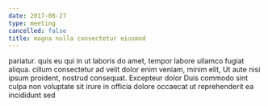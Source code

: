 ```yaml
---
date: 2017-08-27
type: meeting
cancelled: false
title: magna nulla consectetur eiusmod
---
```

pariatur. quis eu qui in ut laboris do amet, tempor labore ullamco fugiat aliqua. cillum consectetur ad velit dolor enim veniam, minim elit, Ut aute nisi ipsum proident, nostrud consequat. Excepteur dolor Duis commodo sint culpa non voluptate sit irure in officia dolore occaecat ut reprehenderit ea incididunt sed